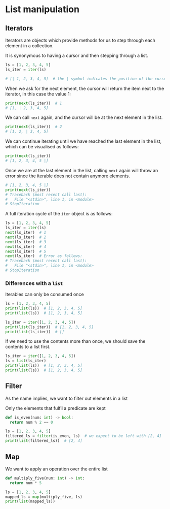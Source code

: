 # List manipulation

## Iterators

Iterators are objects which provide methods for us to step through each element in a collection.

It is synonymous to having a cursor and then stepping through a list.

```python
ls = [1, 2, 3, 4, 5]
ls_iter = iter(ls)

# [| 1, 2, 3, 4, 5]  # the | symbol indicates the position of the cursor
```

When we ask for the next element, the cursor will return the item next to the iterator, in this case the value 1:

```python
print(next(ls_iter))  # 1
# [1, | 2, 3, 4, 5]
```

We can call `next` again, and the cursor will be at the next element in the list.

```python
print(next(ls_iter))  # 2
# [1, 2, | 3, 4, 5]
```

We can continue iterating until we have reached the last element in the list, which can be visualised as follows:

```python
print(next(ls_iter))
# [1, 2, 3, 4, 5 |]
```

Once we are at the last element in the list, calling `next` again will throw an error since the iterable does not contain anymore elements.

```python
# [1, 2, 3, 4, 5 |]
print(next(ls_iter))
# Traceback (most recent call last):
#   File "<stdin>", line 1, in <module>
# StopIteration
```

A full iteration cycle of the `iter` object is as follows:

```python
ls = [1, 2, 3, 4, 5]
ls_iter = iter(ls)
next(ls_iter)  # 1
next(ls_iter)  # 2
next(ls_iter)  # 3
next(ls_iter)  # 4
next(ls_iter)  # 5
next(ls_iter)  # Error as follows:
# Traceback (most recent call last):
#   File "<stdin>", line 1, in <module>
# StopIteration
```

### Differences with a `list`

Iterables can only be consumed once

```python
ls = [1, 2, 3, 4, 5]
print(list(ls))  # [1, 2, 3, 4, 5]
print(list(ls))  # [1, 2, 3, 4, 5]

ls_iter = iter([1, 2, 3, 4, 5])
print(list(ls_iter))  # [1, 2, 3, 4, 5]
print(list(ls_iter))  # []
```

If we need to use the contents more than once, we should save the contents to a list first.

```python
ls_iter = iter([1, 2, 3, 4, 5])
ls = list(ls_iter)
print(list(ls))  # [1, 2, 3, 4, 5]
print(list(ls))  # [1, 2, 3, 4, 5]
```

## Filter

As the name implies, we want to filter out elements in a list

Only the elements that fulfil a predicate are kept

```python
def is_even(num: int) -> bool:
  return num % 2 == 0

ls = [1, 2, 3, 4, 5]
filtered_ls = filter(is_even, ls)  # we expect to be left with [2, 4]
print(list(filtered_ls))  # [2, 4]
```

## Map

We want to apply an operation over the entire list

```python
def multiply_five(num: int) -> int:
  return num * 5

ls = [1, 2, 3, 4, 5]
mapped_ls = map(multiply_five, ls)
print(list(mapped_ls))

